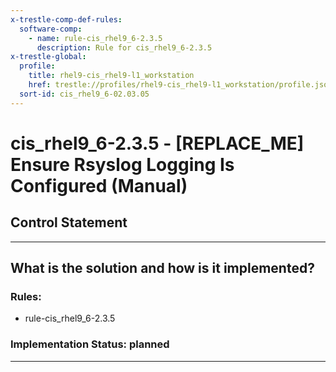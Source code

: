 ```yaml
---
x-trestle-comp-def-rules:
  software-comp:
    - name: rule-cis_rhel9_6-2.3.5
      description: Rule for cis_rhel9_6-2.3.5
x-trestle-global:
  profile:
    title: rhel9-cis_rhel9-l1_workstation
    href: trestle://profiles/rhel9-cis_rhel9-l1_workstation/profile.json
  sort-id: cis_rhel9_6-02.03.05
---
```


# cis_rhel9_6-2.3.5 - \[REPLACE_ME\] Ensure Rsyslog Logging Is Configured (Manual)

## Control Statement

______________________________________________________________________

## What is the solution and how is it implemented?

<!-- For implementation status enter one of: implemented, partial, planned, alternative, not-applicable -->

<!-- Note that the list of rules under ### Rules: is read-only and changes will not be captured after assembly to JSON -->

<!-- Add control implementation description here for control: cis_rhel9_6-2.3.5 -->

### Rules:

  - rule-cis_rhel9_6-2.3.5

### Implementation Status: planned

______________________________________________________________________
